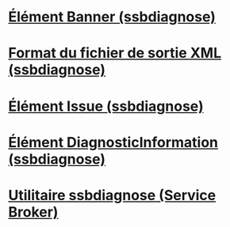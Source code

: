 # [Élément Banner (ssbdiagnose)](banner-element-ssbdiagnose.md)
# [Format du fichier de sortie XML (ssbdiagnose)](xml-output-file-format-ssbdiagnose.md)
# [Élément Issue (ssbdiagnose)](issue-element-ssbdiagnose.md)
# [Élément DiagnosticInformation (ssbdiagnose)](diagnosticinformation-element-ssbdiagnose.md)
# [Utilitaire ssbdiagnose (Service Broker)](ssbdiagnose-utility-service-broker.md)
